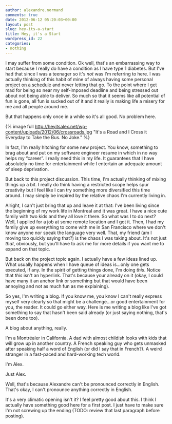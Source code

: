 ```yaml
---
author: alexandre.normand
comments: true
date: 2012-06-12 05:20:03+00:00
layout: post
slug: hey-its-a-start
title: Hey, it's a Start
wordpress_id: 22
categories:
- nothing
---
```


I may suffer from some condition. Ok well, that's an embarrassing way to start because I really do have a condition as I have type 1 diabetes. But I've had that since I was a teenager so it's _not_ was I'm referring to here. I was actually thinking of this habit of mine of always having some personal project [on a schedule](http://dawnofbubbles.com/post/6923528541/creation-as-a-fulltime-dad) and never letting that go. To the point where I get mad for being so near my self-imposed deadline and being stressed out about not being able to deliver. So much so that it seems like all potential of fun is gone, all fun is sucked out of it and it really is making life a misery for me and all people around me.

But that happens only once in a while so it's all good. No problem here.

{% image full http://heyitsalex.net/wp-content/uploads/2012/06/crossroads.jpg "It's a Road and I Cross it Everyday to Take the Bus. No Joke." %}

In fact, I'm really hitching for some new project. You know, something to brag about and put on my software engineer resume in which in no way helps my “career”. I really need this in my life. It guarantees that I have absolutely no time for entertainment while I entertain an adequate amount of sleep deprivation.

But back to this project discussion. This time, I'm actually thinking of mixing things up a bit. I really do think having a restricted scope helps spur creativity but I feel like I can try something more diversified this time around. I may simply be inspired by the relative chaos I'm currently living in.

Alright, I can't just bring that up and leave it at that: I've been living since the beginning of my work life in Montreal and it was great. I have a nice cute family with two kids and they all love it there. So what was I to do next? Well, I applied for a job at some remote location and I got it. Then, I had my family give up everything to come with me in San Francisco where we don't know anyone nor speak the language very well. That, my friend (am I moving too quickly saying that?) is the chaos I was taking about. It's not just _that_, obviously, but you'll have to ask me for more details if you want me to expand on that topic.

But back on the project topic again. I actually have a few ideas lined up. What usually happens when I have queue of ideas is...only one gets executed, if any. In the spirit of getting things done, I'm doing _this_. Notice that _this_ isn't an hyperlink. That's because your already on it (okay, I could have many it an anchor link or something but that would have been annoying and not as much fun as me explaining).

So yes, I'm writing a blog. If you know me, you know I can't really express myself very clearly so that might be a challenge...or good entertainment for you, the reader. It could go either way. Here is me writing a blog like I've got something to say that hasn't been said already (or just saying nothing, that's been done too).

A blog about anything, really.

I'm a Montréaler in California. A dad with almost childish looks with kids that will grow up in another country. A French speaking guy who gets unmasked after speaking half a word of English (or did I say that in French?). A weird stranger in a fast-paced and hard-working tech world.

I'm Alex.

Just Alex.

Well, that's because Alexandre can't be pronounced correctly in English. That's okay, I can't pronounce anything correctly in English.

It's a very climatic opening isn't it? I feel pretty good about this. I think I actually have something good here for a first post. I just have to make sure I'm not screwing up the ending (TODO: review that last paragraph before posting).
